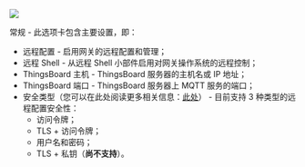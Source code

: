 ![](/images/gateway/dashboard/gateway-dashboard-general-conf.png)

常规 - 此选项卡包含主要设置，即：
- 远程配置 - 启用网关的远程配置和管理；
- 远程 Shell - 从远程 Shell 小部件启用对网关操作系统的远程控制；
- ThingsBoard 主机 - ThingsBoard 服务器的主机名或 IP 地址；
- ThingsBoard 端口 - ThingsBoard 服务器上 MQTT 服务的端口；
- 安全类型（您可以在此处阅读更多相关信息：[此处](/docs/iot-gateway/configuration/#subsection-security)） - 目前支持 3 种类型的远程配置安全性：
  - 访问令牌；
  - TLS + 访问令牌；
  - 用户名和密码；
  - TLS + 私钥（**尚不支持**）。